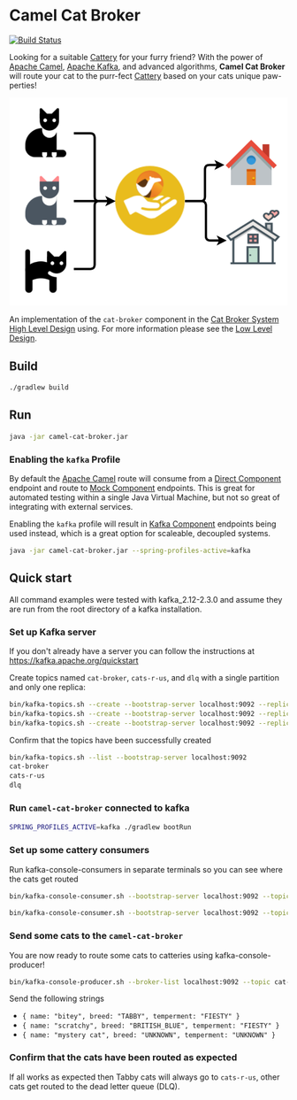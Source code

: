 # Camel Cat Broker

[![Build Status](https://travis-ci.org/LewisWatson/camel-cat-broker.svg?branch=develop)](https://travis-ci.org/LewisWatson/camel-cat-broker)

Looking for a suitable [Cattery] for your furry friend? With the power of [Apache Camel],
[Apache Kafka], and advanced algorithms, **Camel Cat Broker** will route your cat to the purr-fect
[Cattery] based on your cats unique paw-perties!

![logo](docs/img/camel-cat-broker.svg)

An implementation of the `cat-broker` component in the [Cat Broker System High Level Design] using. For more information please see the
[Low Level Design].

## Build

```sh
./gradlew build
```

## Run

```sh
java -jar camel-cat-broker.jar
```

### Enabling the `kafka` Profile

By default the [Apache Camel] route will consume from a [Direct Component] endpoint and route to
[Mock Component] endpoints. This is great for automated testing within a single Java Virtual
Machine, but not so great of integrating with external services.

Enabling the `kafka` profile will result in [Kafka Component] endpoints being used instead, which
is a great option for scaleable, decoupled systems.

```sh
java -jar camel-cat-broker.jar --spring-profiles-active=kafka
```

## Quick start

All command examples were tested with kafka_2.12-2.3.0 and assume they are run from the root directory of a
kafka installation.

### Set up Kafka server

If you don't already have a server you can follow the instructions at <https://kafka.apache.org/quickstart>

Create topics named `cat-broker`, `cats-r-us`, and `dlq` with a single partition and only one replica:

```sh
bin/kafka-topics.sh --create --bootstrap-server localhost:9092 --replication-factor 1 --partitions 1 --topic cat-broker
bin/kafka-topics.sh --create --bootstrap-server localhost:9092 --replication-factor 1 --partitions 1 --topic cats-r-us
bin/kafka-topics.sh --create --bootstrap-server localhost:9092 --replication-factor 1 --partitions 1 --topic dlq
```

Confirm that the topics have been successfully created

```sh
bin/kafka-topics.sh --list --bootstrap-server localhost:9092
cat-broker
cats-r-us
dlq
```

### Run `camel-cat-broker` connected to kafka

```sh
SPRING_PROFILES_ACTIVE=kafka ./gradlew bootRun
```

### Set up some cattery consumers

Run kafka-console-consumers in separate terminals so you can see where the cats get routed

```sh
bin/kafka-console-consumer.sh --bootstrap-server localhost:9092 --topic cats-r-us --from-beginning
```

```sh
bin/kafka-console-consumer.sh --bootstrap-server localhost:9092 --topic dlq --from-beginning
```

### Send some cats to the `camel-cat-broker`

You are now ready to route some cats to catteries using kafka-console-producer!

```sh
bin/kafka-console-producer.sh --broker-list localhost:9092 --topic cat-broker
```

Send the following strings

- `{ name: "bitey", breed: "TABBY", temperment: "FIESTY" }`
- `{ name: "scratchy", breed: "BRITISH_BLUE", temperment: "FIESTY" }`
- `{ name: "mystery cat", breed: "UNKNOWN", temperment: "UNKNOWN" }`

### Confirm that the cats have been routed as expected

If all works as expected then Tabby cats will always go to `cats-r-us`, other cats get routed to the dead letter queue (DLQ).

[Cattery]: https://en.wikipedia.org/wiki/Cattery "A cattery is where cats are commercially housed. Catteries come in two varieties – boarding catteries and breeding catteries."
[Apache Camel]: https://camel.apache.org/ "Camel is an open source integration framework that empowers you to quickly and easily integrate various systems consuming or producing data."
[Apache Kafka]: https://kafka.apache.org/ "A distributed streaming platform"
[Direct Component]: https://camel.apache.org/components/latest/direct-component.html "The Direct component provides direct, synchronous invocation of any consumers when a producer sends a message exchange."
[Mock Component]: https://camel.apache.org/components/latest/mock-component.html "The Mock component provides a powerful declarative testing mechanism, which is similar to jMock in that it allows declarative expectations to be created on any Mock endpoint before a test begins."
[Kafka Component]: https://camel.apache.org/components/latest/kafka-component.html "The Kafka component is used for communicating with Apache Kafka message broker."
[Cat Broker System High Level Design]: docs/cat-broker-system-high-level-design.md
[Low Level Design]: docs/camel-cat-broker-low-level-design.md
